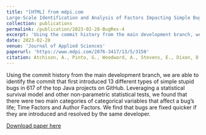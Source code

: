 ```yaml
---
title: "[HTML] from mdpi.com
Large-Scale Identification and Analysis of Factors Impacting Simple Bug Resolution Times in Open Source Software Repositories"
collection: publications
permalink: /publication/2023-02-28-BugRes-4
excerpt: 'Using the commit history from the main development branch, we are able to identify the commit that first introduced 13 different types of simple stupid bugs in 617 of the top Java projects on GitHub. Leveraging a statistical survival model and other non-parametric statistical tests, we found that there were two main categories of categorical variables that affect a bug’s life; Time Factors and Author Factors. We find that bugs are fixed quicker if they are introduced and resolved by the same developer.'
date: 2023-02-28
venue: 'Journal of Applied Sciences'
paperurl: 'https://www.mdpi.com/2076-3417/13/5/3150'
citation: Atchison, A., Pinto, G., Woodward, A., Stevens, E., Dixon, D., & Linstead, E. (2022, December). An Application of Document Embeddings to Identifying Challenging Behaviors in Autism Spectrum Disorder From Clinical Notes. In 2022 21st IEEE International Conference on Machine Learning and Applications (ICMLA) (pp. 1716-1723). IEEE.'
---
```

Using the commit history from the main development branch, we are able to identify the commit that first introduced 13 different types of simple stupid bugs in 617 of the top Java projects on GitHub. Leveraging a statistical survival model and other non-parametric statistical tests, we found that there were two main categories of categorical variables that affect a bug’s life; Time Factors and Author Factors. We find that bugs are fixed quicker if they are introduced and resolved by the same developer.

[Download paper here](http://gabbypinto.github.io/files/BugRes)

<!-- <a href="username.github.io/folder/document.pdf" target="_blank">PDF.</a> -->
<!-- Recommended citation: A. Atchison, G. Pinto, A. Woodward, E. Stevens, D. Dixon and E. Linstead, "Classifying Challenging Behaviors in Autism Spectrum Disorder with Word Embeddings," 2021 20th IEEE International Conference on Machine Learning and Applications (ICMLA), 2021, pp. 1325-1332, doi: 10.1109/ICMLA52953.2021.00215. -->
